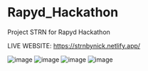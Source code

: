 # Rapyd_Hackathon
Project STRN for Rapyd Hackathon


LIVE WEBSITE: https://strnbynick.netlify.app/


![image](https://user-images.githubusercontent.com/101681695/180660124-dcf5cb7d-64f3-45be-8bc9-cb646ffc9729.png)
![image](https://user-images.githubusercontent.com/101681695/180660151-c2f2a383-8bde-405a-96cb-274a196789cb.png)
![image](https://user-images.githubusercontent.com/101681695/180660179-fa8381af-1fee-4bea-b5a7-f6f503d46889.png)
![image](https://user-images.githubusercontent.com/101681695/180660276-23f88371-a8e6-4f79-a76d-0720db5ffc11.png)

